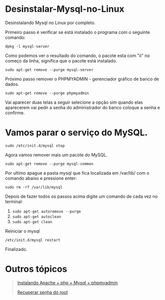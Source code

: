 # Desinstalar-Mysql-no-Linux

Desinstalando Mysql no Linux por completo.

Primeiro passo é verificar se está instalado o programa com o seguinte comando:

`dpkg -l mysql-server`

Como podemos ver o resultado do comando, o pacote esta com "ii" no começo da linha, significa que o pacote está instalado.

`sudo apt-get remove --purge mysql-server`

Próximo passo remover o PHPMYADMIN - gerenciador gráfico de banco de dados.

`sudo apt-get remove --purge phpmyadmin `

Vai aparecer duas telas a seguir selecione a opção sim quando elas aparecerem vai pedir a senha do administrador do banco coloque a senha e confirme.

# Vamos parar o serviço do MySQL.

`sudo /etc/init.d/mysql stop`

Agora vamos remover mais um pacote do MySQL.

`sudo apt-get remove --purge mysql-common`


Por ultimo apague a pasta mysql que fica localizada em /var/lib/ com o comando abaixo e pressione enter:

`sudo rm -rf /var/lib/mysql`

Depois de fazer todos os passos acima digite um comando de cada vez no terminal:

1. `sudo apt-get autoremove --purge`
2. `sudo apt-get autoclean`
3. `sudo apt-get clean`

Reiniciar o mysql

`/etc/init.d/mysql restart`

Finalizado.

# Outros tópicos

>[Instalando Apache + php + Mysql + phpmyadmin](https://github.com/marcosviniciusid/Linux/tree/master/Instalando-Apache-php-mysql-phpmyadmin-linux-master)
>
>[Recuperar senha do root](https://github.com/marcosviniciusid/Linux/tree/master/Recuperar-senha-de-Root-mysql-phpmyadmin-master)
